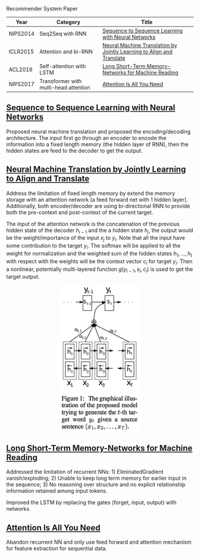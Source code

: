Recommender System Paper

|  Year | Category  | Title  |  
|---|---|---|
| NIPS2014	  | Seq2Seq with RNN  | [Sequence to Sequence Learning with Neural Networks](#nipsd2014)  |
| ICLR2015  | Attention and bi-RNN  | [Neural Machine Translation by Jointly Learning to Align and Translate](#iclr2015)  |
| ACL2016  | Self-attention with LSTM  | [Long Short-Term Memory-Networks for Machine Reading](#acl2016)  | 
| NIPS2017  | Transformer with multi-head attention | [Attention Is All You Need](#nips2017)  |



## <a id="nips2014">[Sequence to Sequence Learning with Neural Networks](https://papers.nips.cc/paper/5346-sequence-to-sequence-learning-with-neural-networks.pdf)

Proposed neural machine translation and proposed the encoding/decoding architecture. The input first go through an encoder to encode the information into a fixed length memory (the hidden layer of RNN), then the hidden states are feed to the decoder to get the output.


## <a id="iclr2015">[Neural Machine Translation by Jointly Learning to Align and Translate](https://arxiv.org/pdf/1409.0473.pdf)

Address the limitation of fixed length memory by extend the memory storage with an attention network (a feed forward net with 1 hidden layer). Additionally, both encoder/decoder are using bi-directional RNN to provide both the pre-context and post-context of the current target.

The input of the attention network is the concatenation of the previous hidden state of the decoder $h_{i-1}$ and the a hidden state $h_j$, the output would be the weight/importance of the input $x_j$ to $y_i$. Note that all the input have some contribution to the target $y_i$. The softmax will be applied to all the weight for normalization and the weighted sum of the hidden states $h_1, ..., h_t$ with respect with the weights will be the context vector $c_i$ for target $y_i$. Then a nonlinear, potentially multi-layered function $g(y_{i-1}, s_i, c_i)$ is used to get the target output.

<p align="center">
    <img align="center" src="imgs/iclr2015.png">
</p>




## <a id="acl2016">[Long Short-Term Memory-Networks for Machine Reading](https://arxiv.org/pdf/1601.06733.pdf)

Addressed the limitation of recurrent NNs: 1) EliminatedGradient vanish/exploding; 2) Unable to keep long term memory for earlier input in the sequence; 3) No reasoning over structure and no explicit relationship information retained among input tokens.

Improved the LSTM by replacing the gates (forget, input, output) with networks.


## <a id="nips2017">[Attention Is All You Need](http://papers.nips.cc/paper/7181-attention-is-all-you-need.pdf)

Abandon recurrent NN and only use feed forward and attention mechanism for feature extraction for sequential data.


